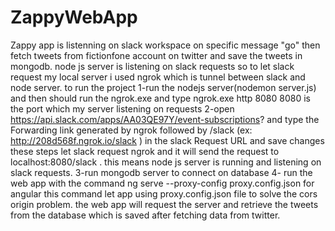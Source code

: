 # ZappyWebApp
Zappy app is listenning on slack workspace on specific message "go" then fetch tweets  from fictionfone account on twitter and save the tweets in mongodb.
node js server is listening on slack requests so to let slack request my local server i used ngrok which is tunnel between slack and node server.
to run the project 
1-run the nodejs server(nodemon server.js) and then should run the ngrok.exe and type ngrok.exe http 8080 
8080 is the port which my server listening on requests
2-open https://api.slack.com/apps/AA03QE97Y/event-subscriptions? 
and type the Forwarding link generated by ngrok followed by /slack (ex: http://208d568f.ngrok.io/slack ) in the slack Request URL and save changes 
 these steps let slack request ngrok and it will send the request to localhost:8080/slack .
 this means node js server is running and listening on slack requests.
 3-run mongodb server to connect on database
 4- run the web app with the command ng serve --proxy-config proxy.config.json for angular
 this command let app using proxy.config.json file to solve the cors origin problem.
 the web app will request the server and retrieve the tweets from the database which is saved after fetching data from twitter.
  
